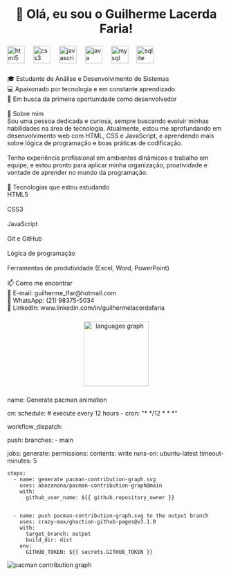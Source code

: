 <h1 align="center">👋 Olá, eu sou o Guilherme Lacerda Faria!</h1>

###

<div align="left">
  <img src="https://cdn.jsdelivr.net/gh/devicons/devicon/icons/html5/html5-original.svg" height="40" alt="html5 logo"  />
  <img width="12" />
  <img src="https://cdn.jsdelivr.net/gh/devicons/devicon/icons/css3/css3-original.svg" height="40" alt="css3 logo"  />
  <img width="12" />
  <img src="https://cdn.jsdelivr.net/gh/devicons/devicon/icons/javascript/javascript-original.svg" height="40" alt="javascript logo"  />
  <img width="12" />
  <img src="https://cdn.jsdelivr.net/gh/devicons/devicon/icons/java/java-original.svg" height="40" alt="java logo"  />
  <img width="12" />
  <img src="https://cdn.jsdelivr.net/gh/devicons/devicon/icons/mysql/mysql-original.svg" height="40" alt="mysql logo"  />
  <img width="12" />
  <img src="https://cdn.jsdelivr.net/gh/devicons/devicon/icons/sqlite/sqlite-original.svg" height="40" alt="sqlite logo"  />
</div>

###

<p align="left">🎓 Estudante de Análise e Desenvolvimento de Sistemas<br>💻 Apaixonado por tecnologia e em constante aprendizado<br>🚀 Em busca da primeira oportunidade como desenvolvedor<br><br>🧠 Sobre mim<br>Sou uma pessoa dedicada e curiosa, sempre buscando evoluir minhas habilidades na área de tecnologia. Atualmente, estou me aprofundando em desenvolvimento web com HTML, CSS e JavaScript, e aprendendo mais sobre lógica de programação e boas práticas de codificação.<br><br>Tenho experiência profissional em ambientes dinâmicos e trabalho em equipe, e estou pronto para aplicar minha organização, proatividade e vontade de aprender no mundo da programação.<br><br>💼 Tecnologias que estou estudando<br>HTML5<br><br>CSS3<br><br>JavaScript<br><br>Git e GitHub<br><br>Lógica de programação<br><br>Ferramentas de produtividade (Excel, Word, PowerPoint)<br><br>📫 Como me encontrar<br>📧 E-mail: guilherme_lfar@hotmail.com<br>📱 WhatsApp: (21) 98375-5034<br>🔗 LinkedIn: www.linkedin.com/in/guilhermelacerdafaria</p>

###

<div align="center">
  <img src="https://github-readme-stats.vercel.app/api/top-langs?username=Guilherme-codr&locale=en&hide_title=false&layout=compact&card_width=320&langs_count=5&theme=dracula&hide_border=false&order=2" height="150" alt="languages graph"  />
</div>

###



name: Generate pacman animation

on:
  schedule: # execute every 12 hours
    - cron: "* */12 * * *"

  workflow_dispatch:

  push:
    branches:
    - main

jobs:
  generate:
    permissions:
      contents: write
    runs-on: ubuntu-latest
    timeout-minutes: 5

    steps:
      - name: generate pacman-contribution-graph.svg
        uses: abozanona/pacman-contribution-graph@main
        with:
          github_user_name: ${{ github.repository_owner }}


      - name: push pacman-contribution-graph.svg to the output branch
        uses: crazy-max/ghaction-github-pages@v3.1.0
        with:
          target_branch: output
          build_dir: dist
        env:
          GITHUB_TOKEN: ${{ secrets.GITHUB_TOKEN }}

<picture>
  <source media="(prefers-color-scheme: dark)" srcset="https://raw.githubusercontent.com/Guilherme-codr/Guilherme-codr/output/pacman-contribution-graph-dark.svg">
  <source media="(prefers-color-scheme: light)" srcset="https://raw.githubusercontent.com/Guilherme-codr/Guilherme-codr/output/pacman-contribution-graph.svg">
  <img alt="pacman contribution graph" src="https://raw.githubusercontent.com/Guilherme-codr/Guilherme-codr/output/pacman-contribution-graph.svg">
</picture>

###
